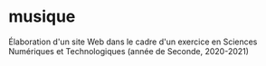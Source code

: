 # musique
Élaboration d'un site Web dans le cadre d'un exercice en Sciences Numériques et Technologiques (année de Seconde, 2020-2021)
